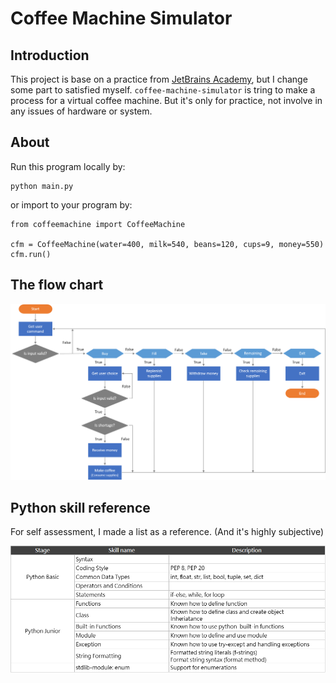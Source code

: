 # Coffee Machine Simulator

## Introduction
This project is base on a practice from [JetBrains Academy](https://hyperskill.org/projects/68), but I change some part to satisfied myself.
`coffee-machine-simulator` is tring to make a process for a virtual coffee machine.
But it's only for practice, not involve in any issues of hardware or system.

## About
Run this program locally by:
```
python main.py
```
or import to your program by:
```
from coffeemachine import CoffeeMachine

cfm = CoffeeMachine(water=400, milk=540, beans=120, cups=9, money=550)
cfm.run()
```

## The flow chart

![initial](flow_chart.png)


## Python skill reference
For self assessment, I made a list as a reference. (And it's highly subjective)

![initial](skill_list.png)
